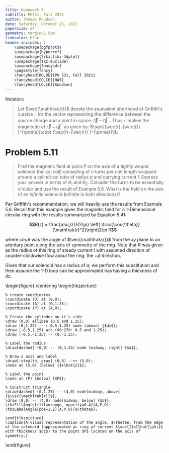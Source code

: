 ```yaml
---
title: Homework 5
subtitle: PH531, Fall 2021
author: Thomas Knudson
date: Saturday, October 23, 2021
papersize: a4
geometry: margin=1.5cm
linkcolor: blue
header-includes: |
    \usepackage{pgfplots}
    \usepackage{hyperref}
    \usepackage{tikz,tikz-3dplot} 
    \usepackage{tkz-euclide}
    \usepackage{fancyhdr}
    \pagestyle{fancy}
    \fancyhead[RO,RE]{PH 531, Fall 2021}
    \fancyhead[CO,CE]{HW5}
    \fancyhead[LO,LE]{Knudson}
---
```


Notation:

> Let $\vec{\mathfrak{r}}$ denote the equivalent shorthand of Griffith's cursive `r` for the vector representing the difference between the source charge and a point in space: $\vec{r}-{\vec{r}\ }^{\prime}$. Thus $\mathfrak{r}$ implies the magnitude of $\vec{r}-{\vec{r}\ }^{\prime}$ as given by: $\sqrt{(\vec{r}-{\vec{r}\ }^{\prime})\cdot (\vec{r}-{\vec{r}\ }^{\prime})}$.

# Problem 5.11

> Find the magnetic field at point $P$ on the axis of a tightly wound solenoid (helical coil) consisting of $n$ turns per unit length wrapped around a cylindrical tube of radius $a$ and carrying current $I$. Express your answer in terms of $\theta_1$ and $\theta_2$. Consider the turns to be essentially circular and use the result of Example 5.6. What is the field on the axis of an *infinite* solenoid (infinite in both directions)?

Per Griffith's recommendation, we will heavily use the results from Example 5.6. Recall that this example gives the magnetic field for a 1-Dimensional circular ring with the results summarized by Equation 5.41:

$$B(z) = \frac{\mu_0 I}{2\pi} \left( \frac{\cos{\theta}}{\mathfrak{r}^2}\right)2\pi R$$

where $\cos{\theta}$ was the angle of $\vec{\mathfrak{r}}$ from the $xy$ plane to an arbritary point along the axis of symmetry of the ring. Note that $R$ was given as the radius of this ring of steady current $I$ with assumed direction of counter-clockwise flow about the ring: the $+\hat{\phi}$ direction.

Given that our solenoid has a radius of $a$, we perform this substitution and then assume the 1-D loop can be approximated has having a thickness of $dz$.

\begin{figure}
    \centering
    \begin{tikzpicture}

    % create coordinates
    \coordinate (O) at (0,0);
    \coordinate (A) at (0,1.25);
    \coordinate (P) at (4,0);

    % Create the cylinder on it's side
    \draw (0,0) ellipse (0.5 and 1.25);
    \draw (0,1.25) -- (-0.5,1.25) node [above] {$dz$};
    \draw (-0.5,1.25) arc (90:270: 0.5 and 1.25);
    \draw (-0.5,-1.25) -- (0,-1.25);

    % Label the radius
    \draw[dashed] (0,0) -- (0,1.25) node [midway, right] {$a$};

    % Draw z axis and label
    \draw[-stealth, gray] (0,0) --++ (5,0);
    \node at (5,0) [below] {$+\hat{z}$};

    % Label the point
    \node at (P) [below] {$P$};

    % Construct triangle
    \draw[dashed] (0,1.25) -- (4,0) node[midway, above] {$\vec{\mathfrak{r}}$};
    \draw (0,0) -- (4,0) node[midway, below] {$z$};
    \tkzFillAngle[fill=orange, opacity=0.4](A,P,O);
    \tkzLabelAngle[pos=1.2](A,P,O){$\theta$};

    \end{tikzpicture}
    \caption{A visual representation of the angle, $\theta$, from the edge of the solenoid (approximated as ring of current $\vec{I}=I\hat{\phi}$ with thickness $dz$) to the point $P$ located on the axis of symmetry.}
\end{figure}



